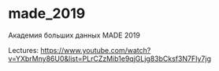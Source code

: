 # made_2019
Академия больших данных MADE 2019


Lectures: https://www.youtube.com/watch?v=YXbrMny86U0&list=PLrCZzMib1e9qjGLjg83bCksf3N7FIy7jg
